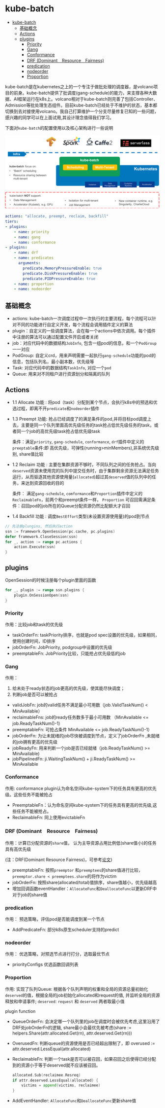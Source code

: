 # kube-batch

- [kube-batch](#kube-batch)
  - [基础概念](#基础概念)
  - [Actions](#actions)
  - [plugins](#plugins)
    - [Priority](#priority)
    - [Gang](#gang)
    - [Conformance](#conformance)
    - [DRF (Dominant　Resource　Fairness)](#drf-dominantresourcefairness)
    - [predication](#predication)
    - [nodeorder](#nodeorder)
    - [Proportion](#proportion)

kube-batch是在kubernetes之上的一个专注于做批处理的调度器，是volcano项目的前身。kube-batch提供了批调度(gang-schedule)的能力，来支撑各种大数据、AI框架运行在k8s上。volcano相对于kube-batch则完善了包括Controller、Admission等批处理生态组件。目前kube-batch已经处于不维护的状态，基本都切换到去对接使用volcano。我自己打算维护一个分支尽量修复已知的一些问题，感兴趣的同学可以在上面试用,其设计理念值得我们学习。

下面对`kube-batch`的配置使用以及核心架构进行一些说明

![image](../images/kube-batch.png)

```yml
actions: "allocate, preempt, reclaim, backfill"
tiers:
- plugins:
    - name: priority
    - name: gang
    - name: conformance
- plugins:
    - name: drf
    - name: predicates
      arguments:
        predicate.MemoryPressureEnable: true
        predicate.DiskPressureEnable: true
        predicate.PIDPressureEnable: true    
    - name: proportion
    - name: nodeorder
```

## 基础概念

- actions: kube-batch一次调度过程中一次执行的主要流程，每个流程可以针对不同的功能进行自定义开发，每个流程会调用插件定义的算法
- plugin：自定义的一些调度算法，会在每一个actions中依次调用。每个插件中注册的算法可以通过配置文件开启或者关闭
- job：对应代码中的数据结构`JobInfo`, 包含一组pod的信息，和一个`PodGroup`一一对应
- PodGroup: 自定义crd，用来声明需要一起执行`gang-schedule`功能的pod的信息，包括队列名，最小副本数，优先级等
- Task: 对应代码中的数据结构`TaskInfo`, 对应一个`pod`
- Queue: 用来对不同租户进行资源划分和隔离的队列

## Actions

- 1.1 Allocate
功能 : 将pod（task）分配到某个节点，会执行k8s中的预选和优选过程，即离不开`predicate`和`nodeorder`插件

- 1.3 Preempt
功能: 抢占已经调度了的满足条件的pod,并将目标pod调度上去，主要是同一个队列里面高优先级任务的task抢占低优先级任务的task，或者同一个job的高优先级task抢占低优先级task

    条件：满足`priority`, `gang-schedule`, `conformance`, `drf`插件中定义的`preeptable`条件:即 高优先级，可弹性(running>minMembers),非系统优先级别, share值比较

- 1.2 Reclaim
功能 : 主要在集群资源不够时，不同队列之间的任务抢占。当向`deserved`资源未使用完的队列中提交任务时，由于集群剩余资源无法满足任务运行，从而驱逐其他资源使用量(`allocated`)超过其`deserved`值的队列中的任务，来达到资源回收的目的

    条件： 满足`gang-schedule`, `comformance`和`Proportion`插件中定义的`ReclaimableFn`，前两个和preempt条件一样， `Proportion` 可召回需满足条件：召回pod的job所在的Queue分配资源仍然比配额大才召回

- 1.4 Backfill
功能 : 调度`BestEffort`类型(未设置资源使用量)的pod到节点

```go
// 先注册plungins, 然后执行action
ssn := framework.OpenSession(pc.cache, pc.plugins)
defer framework.CloseSession(ssn)
for _, action := range pc.actions {
    action.Execute(ssn)
}
```

## plugins

OpenSession的时候注册每个plugin里面的函数

```go
for _, plugin := range ssn.plugins {
    plugin.OnSessionOpen(ssn)
}
```

### Priority

作用：比较job和task的优先级

- taskOrderFn: taskPriority排序，也就是pod spec设置的优先级，如果相同，使用创建时间，ID排序
- jobOrderFn: JobPriority, podgroup中设置的优先级
- preemptableFn: JobPriority比较，只能抢占优先级低的job

### Gang

作用：  

1. 给未处于ready状态的job更高的优先级，使其能尽快调度；  
2. 判断job是否可以被抢占

- validJobFn: job的valid任务不满足最小可用数（job.ValidTaskNum() < MinAvailable）
- reclaimableFns: job的ready任务数多于最小可用数 （MinAvailable <= job.ReadyTaskNum()-1）
- preemptableFn: 可抢占条件 MinAvailable <= job.ReadyTaskNum()-1）
- jobOrderFn: 为让未就绪的job尽快被调度到节点，定义了jobOrderFn ,未就绪的job拥有更高的优先级
- jobReadyFn: 用来判断一个job是否已经就绪（job.ReadyTaskNum() >= MinAvailable)
- jobPipelinedFn: ji.WaitingTaskNum() + ji.ReadyTaskNum() >= MinAvailable

### Conformance

作用: conformance plugin认为命名空间kube-system下的任务具有更高的优先级。这些任务不能被抢占

- PreemptableFn：认为命名空间kube-system下的任务具有更高的优先级,这些任务不能被抢占。
- ReclaimableFn: 同上使用evictableFn

### DRF (Dominant　Resource　Fairness)

作用：计算已分配资源的`share`值， 认为主导资源占用比例低(share值小)的任务具有高优先级

(注：DRF(Dominant Resource Fairness)，可参考[论文](https://cs.stanford.edu/~matei/papers/2011/nsdi_drf.pdf))

- preemptableFn: 按照`preemptor` 和`preemptees`的share值进行比较，`preemptor.share < preemptees.share`的将作为victim
- jobOrderFn: 按照share(allocated/total)值排序，share值越小，优先级越高
- 增加回调函数eventHandler：`AllocateFunc`和`DeallocateFunc`以更新DRF中对于job的share值

### predication

作用： 预选策略，评估pod是否能调度到某一个节点

- AddPredicateFn: 部分k8s原生scheduler支持的predict

### nodeorder

作用： 优选策略，对预选节点进行打分，选取最优节点

- priorityConfigs 优选函数回调列表

### Proportion

作用: 实现了队列Queue: 根据各个队列声明的权重和全局的资源总量初始化`deserved`的值，根据全局的job初始化allocated和request的值, 并监听全局的资源释放和申请事件; `deserved`: `request` 和 `deserved` 两者取最小值

plugin function

- QueueOrderFn: 会决定哪一个队列里的job在调度时会被优先考虑,这里沿用了DRF处jobOrderFn的逻辑, share最小会最优先被考虑(share := helpers.Share(attr.allocated.Get(rn), attr.deserved.Get(rn)))
- OverusedFn: 判断queue的资源使用是否已经超出限制了，即 overused := attr.deserved.LessEqual(attr.allocated)
- ReclaimableFn: 判断一个task是否可以被召回，如果召回之后使得已经分配到的资源小于等于deserved就不应该被召回。
  
    ```go
    allocated.Sub(reclaimee.Resreq)
    if attr.deserved.LessEqual(allocated) {
        victims = append(victims, reclaimee)
    }
    ```

- AddEventHandler: `AllocateFunc`和`DeallocateFunc`更新share值
